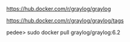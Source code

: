 

https://hub.docker.com/r/graylog/graylog

https://hub.docker.com/r/graylog/graylog/tags

pedee> sudo docker pull graylog/graylog:6.2
